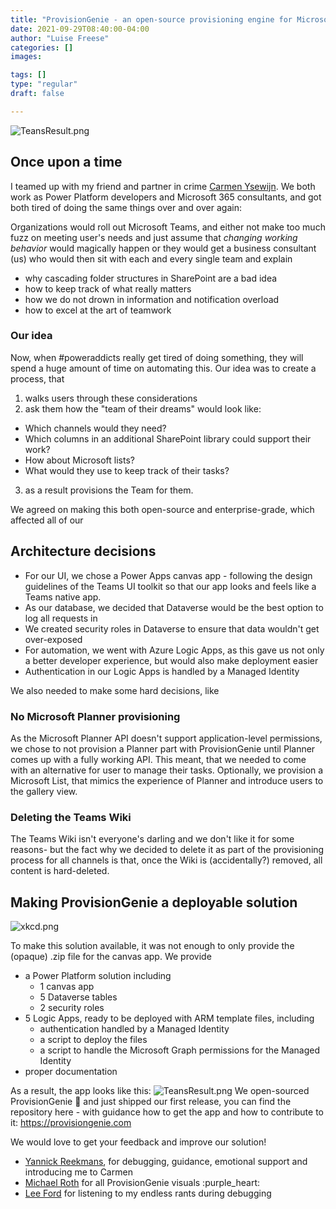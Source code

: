 ```yaml
---
title: "ProvisionGenie - an open-source provisioning engine for Microsoft Teams"
date: 2021-09-29T08:40:00-04:00
author: "Luise Freese"
categories: []
images:

tags: []
type: "regular"
draft: false

---
```


![TeansResult.png](https://techcommunity.microsoft.com/t5/image/serverpage/image-id/313718i9F28A38534E5A95A/image-size/large?v=v2&px=999 "TeansResult.png")

## Once upon a time

I teamed up with my friend and partner in crime [Carmen
Ysewijn](https://twitter.com/CarmenYsewijn "https://twitter.com/CarmenYsewijn").
We both work as Power Platform developers and Microsoft 365 consultants,
and got both tired of doing the same things over and over again:

Organizations would roll out Microsoft Teams, and either not make too
much fuzz on meeting user\'s needs and just assume that *changing
working behavior* would magically happen or they would get a business
consultant (us) who would then sit with each and every single team and
explain

-   why cascading folder structures in SharePoint are a bad idea
-   how to keep track of what really matters
-   how we do not drown in information and notification overload
-   how to excel at the art of teamwork
  
### Our idea

Now, when #poweraddicts really get tired of doing something, they will
spend a huge amount of time on automating this. Our idea was to create a
process, that

1.  walks users through these considerations
2.  ask them how the \"team of their dreams\" would look like:

-   Which channels would they need?
-   Which columns in an additional SharePoint library could support
    their work?
-   How about Microsoft lists?
-   What would they use to keep track of their tasks?

3.  as a result provisions the Team for them.

We agreed on making this both open-source and enterprise-grade, which
affected all of our

## Architecture decisions

-   For our UI, we chose a Power Apps canvas app - following the design
    guidelines of the Teams UI toolkit so that our app looks and feels
    like a Teams native app.
-   As our database, we decided that Dataverse would be the best option
    to log all requests in
-   We created security roles in Dataverse to ensure that data wouldn\'t
    get over-exposed
-   For automation, we went with Azure Logic Apps, as this gave us not
    only a better developer experience, but would also make deployment
    easier
-   Authentication in our Logic Apps is handled by a Managed Identity

We also needed to make some hard decisions, like

### No Microsoft Planner provisioning 
As the Microsoft Planner API doesn\'t support application-level
permissions, we chose to not provision a Planner part with
ProvisionGenie until Planner comes up with a fully working API. This
meant, that we needed to come with an alternative for user to manage
their tasks. Optionally, we provision a Microsoft List, that mimics the
experience of Planner and introduce users to the gallery view.

### Deleting the Teams Wiki

The Teams Wiki isn\'t everyone\'s darling and we don\'t like it for some
reasons- but the fact why we decided to delete it as part of the
provisioning process for all channels is that, once the Wiki is
(accidentally?) removed, all content is hard-deleted.

## Making ProvisionGenie a deployable solution 

![xkcd.png](https://techcommunity.microsoft.com/t5/image/serverpage/image-id/313719iF93B83F51A554EA9/image-size/large?v=v2&px=999 "xkcd.png")

To make this solution available, it was not enough to only provide the
(opaque) .zip file for the canvas app. We provide

-   a Power Platform solution including
    -   1 canvas app
    -   5 Dataverse tables
    -   2 security roles
-   5 Logic Apps, ready to be deployed with ARM template files,
    including
    -   authentication handled by a Managed Identity
    -   a script to deploy the files
    -   a script to handle the Microsoft Graph permissions for the
        Managed Identity
-   proper documentation

As a result, the app looks like this:
![TeansResult.png](https://techcommunity.microsoft.com/t5/image/serverpage/image-id/313718i9F28A38534E5A95A/image-size/large?v=v2&px=999 "TeansResult.png")
We open-sourced ProvisionGenie 🧞 and just shipped our first release,
you can find the repository here - with guidance how to get the app and
how to contribute to
it: <https://provisiongenie.com>


We would love to get your feedback and improve our
solution!
-   [Yannick
    Reekmans](https://twitter.com/YannickReekmans "https://twitter.com/YannickReekmans"),
    for debugging, guidance, emotional support and introducing me to
    Carmen
-   [Michael
    Roth](https://twitter.com/MichaelRoth42 "https://twitter.com/MichaelRoth42") for
    all ProvisionGenie visuals :purple_heart:
-   [Lee
    Ford](https://twitter.com/lee_ford "https://twitter.com/lee_ford") for
    listening to my endless rants during debugging
